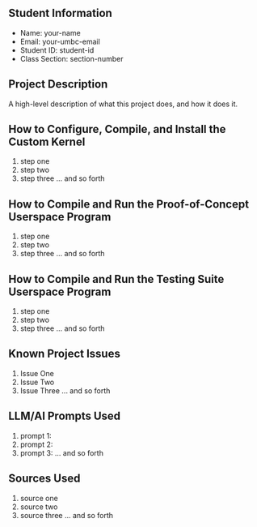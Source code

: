 ## Student Information
- Name: your-name
- Email: your-umbc-email
- Student ID: student-id
- Class Section: section-number

## Project Description
A high-level description of what this project does, and how it does it.

## How to Configure, Compile, and Install the Custom Kernel
1. step one
2. step two
3. step three
... and so forth

## How to Compile and Run the Proof-of-Concept Userspace Program
1. step one
2. step two
3. step three
... and so forth


## How to Compile and Run the Testing Suite Userspace Program
1. step one
2. step two
3. step three
... and so forth


## Known Project Issues
1. Issue One
2. Issue Two
3. Issue Three
... and so forth

## LLM/AI Prompts Used
1. prompt 1: <how you used it>
2. prompt 2: <how you used it>
3. prompt 3: <how you used it>
... and so forth

## Sources Used
1. source one
2. source two
3. source three
... and so forth
